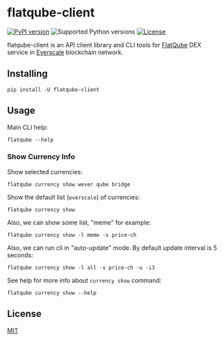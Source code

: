 # flatqube-client

[![PyPI version](https://img.shields.io/pypi/v/flatqube-client.svg)](https://pypi.python.org/pypi/flatqube-client)
![Supported Python versions](https://img.shields.io/pypi/pyversions/flatqube-client.svg)
[![License](https://img.shields.io/badge/License-MIT-blue.svg)](https://opensource.org/licenses/MIT)

flatqube-client is an API client library and CLI tools for [FlatQube](https://app.flatqube.io) DEX service in [Everscale](https://everscale.network) blockchain network.

## Installing

```
pip install -U flatqube-client
```

## Usage

Main CLI help:

```
flatqube --help
```

### Show Currency Info

Show selected currencies:

```
flatqube currency show wever qube bridge
```

Show the default list (`everscale`) of currencies:

```
flatqube currency show
```

Also, we can show some list, "meme" for example:

```
flatqube currency show -l meme -s price-ch
```

Also, we can run cli in "auto-update" mode. By default update interval is 5 seconds:

```
flatqube currency show -l all -s price-ch -u -i3
```

See help for more info about `currency show` command:

```
flatqube currency show --help
```

## License

[MIT](https://opensource.org/licenses/MIT)
